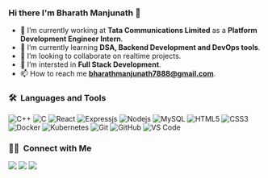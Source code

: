 ### Hi there I'm Bharath Manjunath 👋
- 🔭 I’m currently working at **Tata Communications Limited** as a **Platform Development Engineer Intern**.
- 🌱 I’m currently learning **DSA, Backend Development and DevOps tools**.
- 👯 I’m looking to collaborate on realtime projects.
- 🤔 I’m intersted in **Full Stack Development**.
- 📫 How to reach me **bharathmanjunath7888@gmail.com**. 
<!--
**bharath-manjunath/bharath-manjunath** is a ✨ _special_ ✨ repository because its `README.md` (this file) appears on your GitHub profile.

Here are some ideas to get you started:

- 🔭 I’m currently working at Tata Communications as a Platform Development Engineer Intern.
- 🌱 I’m currently learning DSA, Backend Development and DevOps tools.
- 👯 I’m looking to collaborate on realtime projects.
- 🤔 I’m intersted in **Full stack Development**.
- 📫 How to reach me **bharathmanjunath7888@gmail.com**. 

-->
### 🛠 &nbsp;Languages and Tools
![C++](https://img.shields.io/badge/C%2B%2B-00599C?style=for-the-badge&logo=c%2B%2B&logoColor=white)
![C](https://img.shields.io/badge/C-00599C?style=for-the-badge&logo=c&logoColor=white)
![React](https://img.shields.io/badge/-React-61DAFB?style=for-the-badge&logo=react&logoColor=ffffff)
![Expressjs](https://img.shields.io/badge/-Expressjs-181717?style=for-the-badge&logo=express)
![Nodejs](https://img.shields.io/badge/-Nodejs-339933?style=for-the-badge&logo=Node.js&logoColor=ffffff)
![MySQL](https://img.shields.io/badge/MySQL-00000F?style=for-the-badge&logo=mysql&logoColor=white)
![HTML5](https://img.shields.io/badge/-HTML5-%23E44D27?style=for-the-badge&logo=html5&logoColor=ffffff)
![CSS3](https://img.shields.io/badge/-CSS3-%231572B6?style=for-the-badge&logo=css3)
![Docker](http://img.shields.io/badge/-Docker-2496ED?style=for-the-badge&logo=docker&logoColor=ffffff)
![Kubernetes](http://img.shields.io/badge/-Kubernetes-326CE5?style=for-the-badge&logo=kubernetes&logoColor=ffffff)
![Git](https://img.shields.io/badge/-Git-%23F05032?style=for-the-badge&logo=git&logoColor=%23ffffff)
![GitHub](https://img.shields.io/badge/-GitHub-181717?style=for-the-badge&logo=github)
![VS Code](http://img.shields.io/badge/-VS%20Code-007ACC?style=for-the-badge&logo=visual-studio-code&logoColor=ffffff)


### 🤝🏻 &nbsp;Connect with Me

<p>
<a href="https://linkedin.com/in/bharathmanjunatha"><img src="https://img.shields.io/badge/-LinkedIn-0077B5?style=flat&logo=Linkedin&logoColor=white"/></a>
<a href="mailto:bharathmanjunath7888@gmail.com"><img src="https://img.shields.io/badge/-bharathmanjunath7888@gmail.com-339933?style=flat&logo=Gmail&logoColor=white"/></a>
<a href="https://www.instagram.com/_bharathmgowda/"><img src="https://img.shields.io/badge/-Instagram-181717?style=flat&logo=Instagram&logoColor=white"/></a>

</p>
